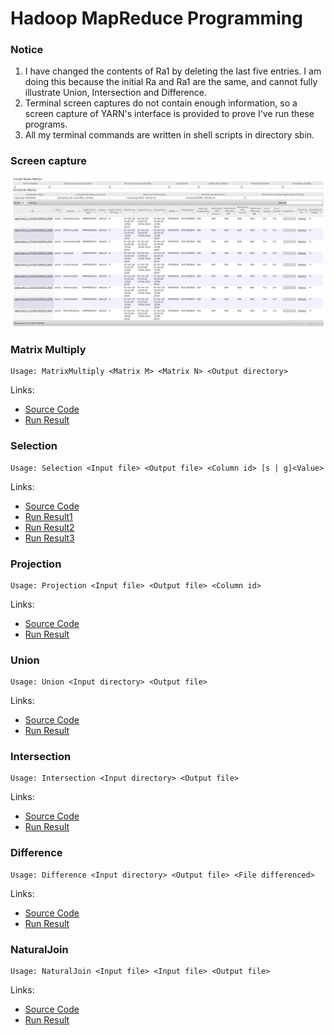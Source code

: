 # Hadoop MapReduce Programming

### Notice

1. I have changed the contents of Ra1 by deleting the last five entries. I am doing this because the initial Ra and Ra1 are the same, and cannot fully illustrate Union, Intersection and Difference.
2. Terminal screen captures do not contain enough information, so a screen capture of YARN's interface is provided to prove I've run these programs.
3. All my terminal commands are written in shell scripts in directory sbin.

### Screen capture

<left>
    <img src="YARN.png">
</left>

### Matrix Multiply

```shell
Usage: MatrixMultiply <Matrix M> <Matrix N> <Output directory>
```

Links:

- [Source Code](https://github.com/PerseusW/Hadoop/blob/master/171860611-王麦迪-作业4/code/MatrixMultiply.java)
- [Run Result](https://github.com/PerseusW/Hadoop/blob/master/171860611-王麦迪-作业4/ans/MatrixMultiply)

### Selection

```shell
Usage: Selection <Input file> <Output file> <Column id> [s | g]<Value>
```

Links:

- [Source Code](https://github.com/PerseusW/Hadoop/blob/master/171860611-王麦迪-作业4/code/Selection.java)
- [Run Result1](https://github.com/PerseusW/Hadoop/blob/master/171860611-王麦迪-作业4/ans/Selection1)
- [Run Result2](https://github.com/PerseusW/Hadoop/blob/master/171860611-王麦迪-作业4/ans/Selection2)
- [Run Result3](https://github.com/PerseusW/Hadoop/blob/master/171860611-王麦迪-作业4/ans/Selection3)

### Projection

```shell
Usage: Projection <Input file> <Output file> <Column id>
```

Links:

- [Source Code](https://github.com/PerseusW/Hadoop/blob/master/171860611-王麦迪-作业4/code/Projection.java)
- [Run Result](https://github.com/PerseusW/Hadoop/blob/master/171860611-王麦迪-作业4/ans/Projection)

### Union

```shell
Usage: Union <Input directory> <Output file>
```

Links:

- [Source Code](https://github.com/PerseusW/Hadoop/blob/master/171860611-王麦迪-作业4/code/Union.java)
- [Run Result](https://github.com/PerseusW/Hadoop/blob/master/171860611-王麦迪-作业4/ans/Union)

### Intersection

```shell
Usage: Intersection <Input directory> <Output file>
```

Links:

- [Source Code](https://github.com/PerseusW/Hadoop/blob/master/171860611-王麦迪-作业4/code/Intersection.java)
- [Run Result](https://github.com/PerseusW/Hadoop/blob/master/171860611-王麦迪-作业4/ans/Intersection)

### Difference

```shell
Usage: Difference <Input directory> <Output file> <File differenced>
```

Links:

- [Source Code](https://github.com/PerseusW/Hadoop/blob/master/171860611-王麦迪-作业4/code/Difference.java)
- [Run Result](https://github.com/PerseusW/Hadoop/blob/master/171860611-王麦迪-作业4/ans/Difference)

### NaturalJoin

```shell
Usage: NaturalJoin <Input file> <Input file> <Output file>
```

Links:

- [Source Code](https://github.com/PerseusW/Hadoop/blob/master/171860611-王麦迪-作业4/code/NaturalJoin.java)
- [Run Result](https://github.com/PerseusW/Hadoop/blob/master/171860611-王麦迪-作业4/ans/NaturalJoin)

